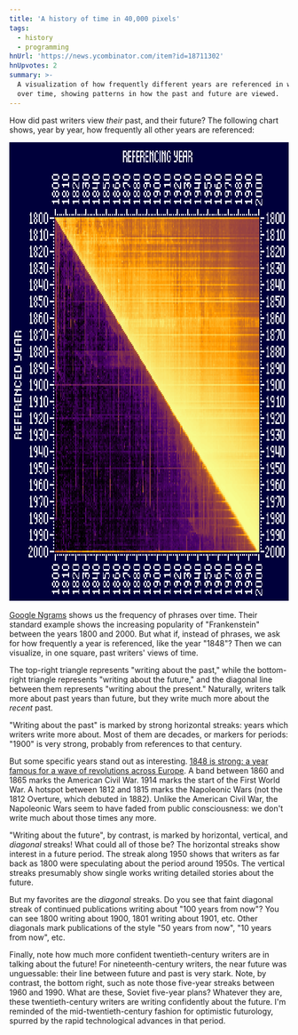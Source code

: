```yaml
---
title: 'A history of time in 40,000 pixels'
tags:
  - history
  - programming
hnUrl: 'https://news.ycombinator.com/item?id=18711302'
hnUpvotes: 2
summary: >-
  A visualization of how frequently different years are referenced in writing
  over time, showing patterns in how the past and future are viewed.
---
```


How did past writers view _their_ past, and their future?
The following chart shows, year by year, how frequently all other years are referenced:

<p><img src="./all_english.png" style="width: 825px; height: 825px; image-rendering: pixelated"/></p>

[Google Ngrams](https://books.google.com/ngrams) shows us the frequency of phrases over time.
Their standard example shows the increasing popularity of "Frankenstein" between the years 1800 and 2000.
But what if, instead of phrases, we ask for how frequently a year is referenced, like the year "1848"?
Then we can visualize, in one square, past writers' views of time.

The top-right triangle represents "writing about the past,"
while the bottom-right triangle represents "writing about the future,"
and the diagonal line between them represents "writing about the present."
Naturally, writers talk more about past years than future,
but they write much more about the _recent_ past.

"Writing about the past" is marked by strong horizontal streaks:
years which writers write more about.
Most of them are decades, or markers for periods:
"1900" is very strong, probably from references to that century.

But some specific years stand out as interesting.
[1848 is strong: a year famous for a wave of revolutions across Europe](https://en.wikipedia.org/wiki/Revolutions_of_1848).
A band between 1860 and 1865 marks the American Civil War.
1914 marks the start of the First World War.
A hotspot between 1812 and 1815 marks the Napoleonic Wars
(not the 1812 Overture, which debuted in 1882).
Unlike the American Civil War,
the Napoleonic Wars seem to have faded from public consciousness:
we don't write much about those times any more.

"Writing about the future", by contrast,
is marked by horizontal, vertical, and _diagonal_ streaks!
What could all of those be?
The horizontal streaks show interest in a future period.
The streak along 1950 shows that
writers as far back as 1800 were speculating about the period around 1950s.
The vertical streaks presumably show single works writing detailed stories about the future.

But my favorites are the _diagonal_ streaks.
Do you see that faint diagonal streak of
continued publications writing about "100 years from now"?
You can see 1800 writing about 1900,
1801 writing about 1901, etc.
Other diagonals mark publications of the style
"50 years from now",
"10 years from now", etc.

Finally, note how much more confident twentieth-century writers are in talking about the future!
For nineteenth-century writers,
the near future was unguessable:
their line between future and past is very stark.
Note, by contrast, the bottom right,
such as note those five-year streaks between 1960 and 1990.
What are these, Soviet five-year plans?
Whatever they are,
these twentieth-century writers are writing confidently about the future.
I'm reminded of the mid-twentieth-century fashion for optimistic futurology,
spurred by the rapid technological advances in that period.
